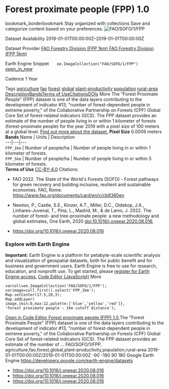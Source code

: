  
#  Forest proximate people (FPP) 1.0 
bookmark_borderbookmark Stay organized with collections  Save and categorize content based on your preferences.
![FAO/SOFO/1/FPP](https://developers.google.com/earth-engine/datasets/images/FAO/FAO_SOFO_1_FPP_sample.png) 

Dataset Availability
    2019-01-01T00:00:00Z–2019-01-01T00:00:00Z 

Dataset Provider
     [ FAO Forestry Division (FPP 1km) ](https://data.apps.fao.org/catalog/iso/8ed893bd-842a-4866-a655-a0a0c02b79b4) [ FAO Forestry Division (FPP 5km) ](https://data.apps.fao.org/catalog/iso/8ed893bd-842a-4866-a655-a0a0c02b79b5) 

Earth Engine Snippet
     `    ee.ImageCollection("FAO/SOFO/1/FPP")   ` [ open_in_new ](https://code.earthengine.google.com/?scriptPath=Examples:Datasets/FAO/FAO_SOFO_1_FPP) 

Cadence
    1 Year 

Tags
     [agriculture](https://developers.google.com/earth-engine/datasets/tags/agriculture) [fao](https://developers.google.com/earth-engine/datasets/tags/fao) [forest](https://developers.google.com/earth-engine/datasets/tags/forest) [global](https://developers.google.com/earth-engine/datasets/tags/global) [plant-productivity](https://developers.google.com/earth-engine/datasets/tags/plant-productivity) [population](https://developers.google.com/earth-engine/datasets/tags/population) [rural-area](https://developers.google.com/earth-engine/datasets/tags/rural-area)
[Description](https://developers.google.com/earth-engine/datasets/catalog/FAO_SOFO_1_FPP#description)[Bands](https://developers.google.com/earth-engine/datasets/catalog/FAO_SOFO_1_FPP#bands)[Terms of Use](https://developers.google.com/earth-engine/datasets/catalog/FAO_SOFO_1_FPP#terms-of-use)[Citations](https://developers.google.com/earth-engine/datasets/catalog/FAO_SOFO_1_FPP#citations)[DOIs](https://developers.google.com/earth-engine/datasets/catalog/FAO_SOFO_1_FPP#dois) More
The "Forest Proximate People" (FPP) dataset is one of the data layers contributing to the development of indicator #13, "number of forest-dependent people in extreme poverty," of the Collaborative Partnership on Forests (CPF) Global Core Set of forest-related indicators (GCS). The FPP dataset provides an estimate of the number of people living in or within 1 kilometer of forests (forest-proximate people) for the year 2019 with a pixel size of 100 meters at a global level. [Find out more about the dataset.](https://data.apps.fao.org/catalog/dcat/forest-proximate-people)
**Pixel Size** 0.0009 meters 
**Bands**
Name | Units | Description  
---|---|---  
`FPP_1km` | Number of people/ha | Number of people living in or within 1 kilometer of forests.  
`FPP_5km` | Number of people/ha | Number of people living in or within 5 kilometer of forests.  
**Terms of Use**
[CC-BY-4.0](https://spdx.org/licenses/CC-BY-4.0.html)
Citations:
  * FAO 2022. The State of the World's Forests (SOFO) - Forest pathways for green recovery and building inclusive, resilient and sustainable economies. FAO, Rome. <https://www.fao.org/documents/card/en/c/cb9360en>
  * Newton, P., Castle, S.E., Kinzer, A.T., Miller, D.C., Oldekop, J.A., Linhares-Juvenal, T., Pina, L., Madrid, M., & de Lamo, J. 2022. The number of forest- and tree-proximate people: a new methodology and global estimates, One Earth, 2020 [doi:10.1016/j.oneear.2020.08.016](https://doi.org/10.1016/j.oneear.2020.08.016),


  * [ https://doi.org/10.1016/j.oneear.2020.08.016 ](https://doi.org/10.1016/j.oneear.2020.08.016)


### Explore with Earth Engine
**Important:** Earth Engine is a platform for petabyte-scale scientific analysis and visualization of geospatial datasets, both for public benefit and for business and government users. Earth Engine is free to use for research, education, and nonprofit use. To get started, please [register for Earth Engine access.](https://console.cloud.google.com/earth-engine)
[Code Editor (JavaScript)](https://developers.google.com/earth-engine/datasets/catalog/FAO_SOFO_1_FPP#code-editor-javascript-sample) More
```
varcoll=ee.ImageCollection('FAO/SOFO/1/FPP');
varimage=coll.first().select('FPP_1km');
Map.setCenter(17.5,20,3);
Map.addLayer(
image,{min:0,max:12,palette:['blue','yellow','red']},
'Forest proximate people – 1km cutoff distance');
```
[ Open in Code Editor ](https://code.earthengine.google.com/?scriptPath=Examples:Datasets/FAO/FAO_SOFO_1_FPP)
[ Forest proximate people (FPP) 1.0 ](https://developers.google.com/earth-engine/datasets/catalog/FAO_SOFO_1_FPP)
The "Forest Proximate People" (FPP) dataset is one of the data layers contributing to the development of indicator #13, "number of forest-dependent people in extreme poverty," of the Collaborative Partnership on Forests (CPF) Global Core Set of forest-related indicators (GCS). The FPP dataset provides an estimate of the number of …
FAO/SOFO/1/FPP, agriculture,fao,forest,global,plant-productivity,population,rural-area 
2019-01-01T00:00:00Z/2019-01-01T00:00:00Z
-90 -180 90 180 
Google Earth Engine
https://developers.google.com/earth-engine/datasets
  * [ https://doi.org/10.1016/j.oneear.2020.08.016 ](https://doi.org/https://data.apps.fao.org/catalog/iso/8ed893bd-842a-4866-a655-a0a0c02b79b4)
  * [ https://doi.org/10.1016/j.oneear.2020.08.016 ](https://doi.org/https://data.apps.fao.org/catalog/iso/8ed893bd-842a-4866-a655-a0a0c02b79b5)
  * [ https://doi.org/10.1016/j.oneear.2020.08.016 ](https://doi.org/https://developers.google.com/earth-engine/datasets/catalog/FAO_SOFO_1_FPP)


